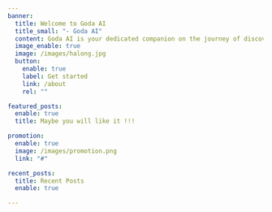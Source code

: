 ```yaml
---
banner:
  title: Welcome to Goda AI
  title_small: "- Goda AI"
  content: Goda AI is your dedicated companion on the journey of discovery, offering you a diverse array of fascinating options at every turn. With a commitment to enriching your experience, Goda AI harnesses the power of advanced algorithms to present you with choices that resonate with your interests and preferences
  image_enable: true
  image: /images/halong.jpg
  button:
    enable: true
    label: Get started
    link: /about
    rel: ""

featured_posts:
  enable: true
  title: Maybe you will like it !!!

promotion:
  enable: true
  image: /images/promotion.png
  link: "#"

recent_posts:
  title: Recent Posts
  enable: true

---
```

